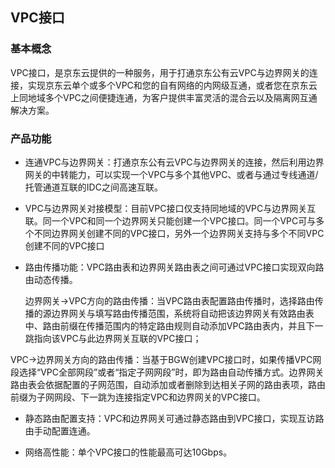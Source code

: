 ## **VPC接口**

### **基本概念**

VPC接口，是京东云提供的一种服务，用于打通京东公有云VPC与边界网关的连接，实现京东云单个或多个VPC和您的自有网络的内网级互通，或者您在京东云上同地域多个VPC之间便捷连通，为客户提供丰富灵活的混合云以及隔离网互通解决方案。

### **产品功能**

- 连通VPC与边界网关：打通京东公有云VPC与边界网关的连接，然后利用边界网关的中转能力，可以实现一个VPC与多个其他VPC、或者与通过专线通道/托管通道互联的IDC之间高速互联。

- VPC与边界网关对接模型：目前VPC接口仅支持同地域的VPC与边界网关互联。同一个VPC和同一个边界网关只能创建一个VPC接口。同一个VPC可与多个不同边界网关创建不同的VPC接口，另外一个边界网关支持与多个不同VPC创建不同的VPC接口

- 路由传播功能：VPC路由表和边界网关路由表之间可通过VPC接口实现双向路由动态传播。

  边界网关->VPC方向的路由传播：当VPC路由表配置路由传播时，选择路由传播的源边界网关与填写路由传播范围，系统将自动把该边界网关有效路由表中、路由前缀在传播范围内的特定路由规则自动添加VPC路由表内，并且下一跳指向该VPC与此边界网关互联的VPC接口；

VPC->边界网关方向的路由传播：当基于BGW创建VPC接口时，如果传播VPC网段选择“VPC全部网段”或者“指定子网网段”时，即为路由自动传播方式。边界网关路由表会依据配置的子网范围，自动添加或者删除到达相关子网的路由表项，路由前缀为子网网段、下一跳为连接指定VPC和边界网关的VPC接口。

- 静态路由配置支持：VPC和边界网关可通过静态路由到VPC接口，实现互访路由手动配置连通。

- 网络高性能：单个VPC接口的性能最高可达10Gbps。






